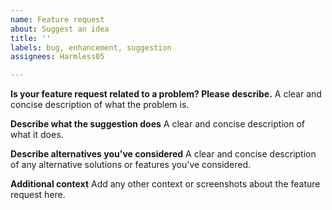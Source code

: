 ```yaml
---
name: Feature request
about: Suggest an idea
title: ''
labels: bug, enhancement, suggestion
assignees: Harmless05

---
```


**Is your feature request related to a problem? Please describe.**
A clear and concise description of what the problem is.

**Describe what the suggestion does**
A clear and concise description of what it does.

**Describe alternatives you've considered**
A clear and concise description of any alternative solutions or features you've considered.

**Additional context**
Add any other context or screenshots about the feature request here.
